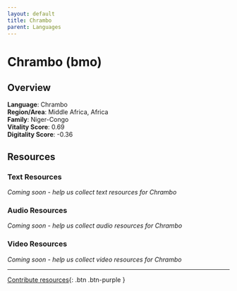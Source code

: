 ```yaml
---
layout: default
title: Chrambo
parent: Languages
---
```


# Chrambo (bmo)

## Overview

**Language**: Chrambo  
**Region/Area**: Middle Africa, Africa  
**Family**: Niger-Congo  
**Vitality Score**: 0.69  
**Digitality Score**: -0.36  

## Resources

### Text Resources
*Coming soon - help us collect text resources for Chrambo*

### Audio Resources
*Coming soon - help us collect audio resources for Chrambo*

### Video Resources
*Coming soon - help us collect video resources for Chrambo*

---

[Contribute resources](https://fairtrain.github.io/){: .btn .btn-purple }
